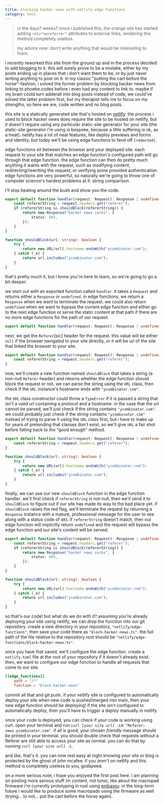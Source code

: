 ```yaml
---
title: blocking hacker news with netlify edge functions
category: tech
---
```


> in the days? weeks? since i published this, the orange site has started adding
> `rel="noreferrer"` attributes to external links, rendering this method
> completely useless.
>
> my advice now: don't write anything that would be interesting to them.

i recently reworked this site from the ground up and in the process decided to
add blogging to it. this will surely prove to be a mistake, either by my posts
ending up in places that i don't want them to be, or by just never writing
anything to post on it. in my classic "putting the cart before the
horse"-fashion, i solved the former problem by blocking hacker news from linking
to phoebe.codes before i even had any content to link to. maybe if my brain
could turn adderall into blog posts instead of code, we could've solved the
latter problem first, but my therapist tells me to focus on my strengths, so
here we are, code written and no blog posts.

this site is a statically generated site that's hosted on
[netlify](https://www.netlify.com). the process i used to block hacker news does
require the site to be hosted on netlify, but it doesn't require using any
particular static-site generator for your site (the static-site generator i'm
using is bespoke, because a little suffering is ok, as a treat). netlify has a
lot of neat features, like deploy previews and forms and identity, but today
we'll be using edge functions to fend off `[redacted]`.

edge functions sit between the browser and your deployed site. each request to
your site that matches an edge function's configured path will go through that
edge function. the edge function can then do pretty much anything it wants with
the request, such as modifying content, redirecting/rewriting the request, or
verifying some provided authentication. edge functions are very powerful, so
naturally we're going to throw one of computer science's hardest problems at it:
string comparison.

i'll stop beating around the bush and show you the code.

```typescript
export default function handler(request: Request): Response | undefined {
	const refererString = request.headers.get("referer");
	if (refererString && shouldBlock(refererString)) {
		return new Response("hacker news sucks", {
			status: 403,
		});
	}
}

function shouldBlock(url: string): boolean {
	try {
		return new URL(url).hostname.endsWith("ycombinator.com");
	} catch (_e) {
		return url.includes("ycombinator.com");
	}
}
```

that's pretty much it, but i know you're here to learn, so we're going to go a
bit deeper.

we start out with an exported function called `handler`. it takes a `Request`
and returns either a `Response` or `undefined`. in edge functions, we return a
`Response` when we want to terminate the request. we could also return
`undefined` when we want to bypass the current edge function and either go to
the next edge function or serve the static content at that path if there are no
more edge functions for the path of our request.

```typescript
export default function handler(request: Request): Response | undefined {}
```

next, we get the `Referer`[sic] header for the request. this value will be
either `null` if the browser navigated to your site directly, or it will be url
of the site that linked the browser to your site.

```typescript
export default function handler(request: Request): Response | undefined {
	const refererString = request.headers.get("referer");
}
```

now, we'll create a new function named `shouldBlock` that takes a string (a
non-null `Referer` header) and returns whether the edge function should block
the request or not. we can parse the string using the `URL` class, then check if
the `URL` instance's hostname ends with `"ycombinator.com"`.

the `URL` class constructor could throw a `TypeError` if it is passed a string
that isn't a valid url containing a protocol and a hostname. in the case that
the url cannot be parsed, we'll just check if the string contains
`"ycombinator.com"`. we could probably just check if the string contains
`"ycombinator.com"` instead of trying to parse it using the `URL` class first,
but i have to make up for years of pretending that classes don't exist, so we'll
give `URL` a fair shot before falling back to the "good enough" method.

```typescript
export default function handler(request: Request): Response | undefined {
	const refererString = request.headers.get("referer");
}

function shouldBlock(url: string): boolean {
	try {
		return new URL(url).hostname.endsWith("ycombinator.com");
	} catch (_e) {
		return url.includes("ycombinator.com");
	}
}
```

finally, we can use our new `shouldBlock` function in the edge function handler.
we'll first check if `refererString` is not-null, then we'll send it to
`shouldBlock` to figure out if our site has made its way to the bad place yet.
if `shouldBlock` raises the red flag, we'll terminate the request by returning a
`Response` instance with a mature, professional message for the user to see
along with a status code of `403`. if `refererString` doesn't match, then our
edge function will implicitly return `undefined` and the request will bypass the
edge function and our site's content will be served.

```typescript
export default function handler(request: Request): Response | undefined {
	const refererString = request.headers.get("referer");
	if (refererString && shouldBlock(refererString)) {
		return new Response("hacker news sucks", {
			status: 403,
		});
	}
}

function shouldBlock(url: string): boolean {
	try {
		return new URL(url).hostname.endsWith("ycombinator.com");
	} catch (_e) {
		return url.includes("ycombinator.com");
	}
}
```

so that's our code! but what do we do with it? assuming you're already deploying
your site using netlify, we can drop the function into our git repository.
create a new directory in your repository, `"netlify/edge-functions"`, then save
your code there as `"block-hacker-news.ts"`. the full path of the file relative
to the repository root should be
`"netlify/edge-functions/block-hacker-news.ts"`.

once you have that saved, we'll configure the edge function. create a
`netlify.toml` file at the root of your repository if it doesn't already exist.
then, we want to configure our edge function to handle all requests that come to
our site.

```toml
[[edge_functions]]
	path = "/*"
	function = "block-hacker-news"
```

commit all that and git push. if your netlify site is configured to
automatically deploy your site when new code is pushed/merged into main, then
your new edge function should be deploying! if the site isn't configured to
automatically deploy, then you'll have to trigger a deploy manually in netlify.

once your code is deployed, you can check if your code is working using curl.
open your terminal and run `curl [your site url] -LH "Referer:
news.ycombinator.com"`. if all is good, your chosen _friendly_ message should be
printed in your terminal. you should double check that requests without a
Referer are still able to access your site as normal. you can do that by running
`curl [your site url] -L`.

and like, that's it. you can now rest easy at night knowing your site or blog is
protected by the ghost of john mcafee. if you _aren't_ on netlify and this
method is completely useless to you, godspeed.

on a more serious note, i hope you enjoyed the first post here. i am planning on
posting more serious stuff (in content, not tone), like about the macropad
firmware i'm currently prototyping in rust using [embassy](https://embassy.dev).
in the long-term future i would like to produce some macropads using the
firmware as well (trying... to not... put the cart before the horse again).
